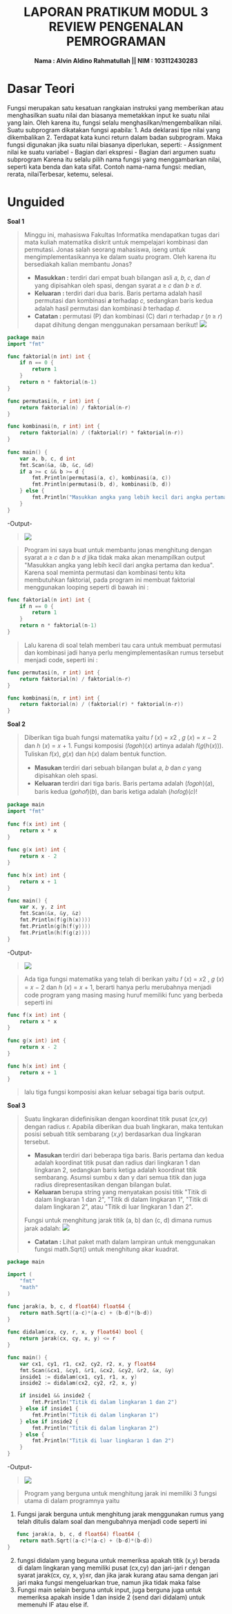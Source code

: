 <h1 align = center > <b>  LAPORAN PRATIKUM  MODUL  3<br>  
REVIEW PENGENALAN PEMROGRAMAN </b></h1><p align = center><b>Nama : Alvin Aldino Rahmatullah || NIM : 103112430283</b></p>

<h1>Dasar Teori</h1>
Fungsi merupakan satu kesatuan rangkaian instruksi yang memberikan atau menghasilkan suatu nilai dan biasanya memetakkan input ke suatu nilai yang lain. Oleh karena itu, fungsi selalu menghasilkan/mengembalikan nilai. Suatu subprogram dikatakan fungsi apabila:
1. Ada deklarasi tipe nilai yang dikembalikan
2. Terdapat kata kunci return dalam badan subprogram. Maka fungsi digunakan jika suatu nilai biasanya diperlukan,
seperti: 
- Assignment nilai ke suatu variabel 
- Bagian dari ekspresi 
- Bagian dari argumen suatu subprogram
Karena itu selalu pilih nama fungsi yang menggambarkan nilai, seperti kata benda dan kata sifat. Contoh nama-nama fungsi: median, rerata, nilaiTerbesar, ketemu, selesai.

<h1>Unguided </h1>

<b>Soal 1 </b>
>Minggu ini, mahasiswa Fakultas Informatika mendapatkan tugas dari mata kuliah matematika diskrit untuk mempelajari kombinasi dan permutasi. Jonas salah seorang mahasiswa, iseng untuk mengimplementasikannya ke dalam suatu program. Oleh karena itu bersediakah kalian membantu Jonas? 
>  - <b>Masukkan :</b> terdiri dari empat buah bilangan asli 𝑎, 𝑏, 𝑐, dan 𝑑 yang dipisahkan oleh spasi, dengan syarat 𝑎 ≥ 𝑐 dan 𝑏 ≥ 𝑑.
>  - <b>Keluaran : </b> terdiri dari dua baris. Baris pertama adalah hasil permutasi dan kombinasi 𝒂 terhadap 𝑐, sedangkan baris kedua adalah hasil permutasi dan kombinasi 𝑏 terhadap 𝑑.
>   - <b>Catatan : </b> permutasi (P) dan kombinasi (C) dari 𝑛 terhadap 𝑟 (𝑛 ≥ 𝑟) dapat dihitung dengan menggunakan persamaan berikut!
>   ![](output/soal1.png)

```go 
package main
import "fmt"

func faktorial(n int) int {
    if n == 0 {
        return 1
    }
    return n * faktorial(n-1)
}

func permutasi(n, r int) int {
    return faktorial(n) / faktorial(n-r)
}

func kombinasi(n, r int) int {
    return faktorial(n) / (faktorial(r) * faktorial(n-r))
}
  
func main() {
    var a, b, c, d int
    fmt.Scan(&a, &b, &c, &d)
    if a >= c && b >= d {
        fmt.Println(permutasi(a, c), kombinasi(a, c))
        fmt.Println(permutasi(b, d), kombinasi(b, d))
    } else {
        fmt.Println("Masukkan angka yang lebih kecil dari angka pertama dan kedua")
    }
}
```

-Output-
> ![](output/output1.png)
 
 >Program ini saya buat untuk membantu jonas menghitung dengan syarat 𝑎 ≥ 𝑐 dan 𝑏 ≥ 𝑑  jika tidak maka akan menampilkan output "Masukkan angka yang lebih kecil dari angka pertama dan kedua".  Karena soal meminta permutasi dan kombinasi tentu kita membutuhkan faktorial, pada program ini membuat faktorial menggunakan looping seperti di bawah ini :
``` go
func faktorial(n int) int {
    if n == 0 {
        return 1
    }
    return n * faktorial(n-1)
}
```
> Lalu karena di soal telah memberi tau cara untuk membuat permutasi dan kombinasi jadi hanya perlu mengimplementasikan rumus tersebut menjadi code, seperti ini :
```go
func permutasi(n, r int) int {
    return faktorial(n) / faktorial(n-r)
}

func kombinasi(n, r int) int {
    return faktorial(n) / (faktorial(r) * faktorial(n-r))
}
```

<b>Soal 2</b>
> Diberikan tiga buah fungsi matematika yaitu 𝑓 (𝑥) = 𝑥2 , 𝑔 (𝑥) = 𝑥 − 2 dan ℎ (𝑥) = 𝑥 + 1. Fungsi komposisi (𝑓𝑜𝑔𝑜ℎ)(𝑥) artinya adalah 𝑓(𝑔(ℎ(𝑥))). Tuliskan 𝑓(𝑥), 𝑔(𝑥) dan ℎ(𝑥) dalam bentuk function. 
> - <b>Masukan </b> terdiri dari sebuah bilangan bulat 𝑎, 𝑏 dan 𝑐 yang dipisahkan oleh spasi. 
> - <b>Keluaran </b> terdiri dari tiga baris. Baris pertama adalah (𝑓𝑜𝑔𝑜ℎ)(𝑎), baris kedua (𝑔𝑜ℎ𝑜𝑓)(𝑏), dan baris ketiga adalah (ℎ𝑜𝑓𝑜𝑔)(𝑐)!

``` go
package main
import "fmt"
  
func f(x int) int {
    return x * x
}
  
func g(x int) int {
    return x - 2
}

func h(x int) int {
    return x + 1
}

func main() {
    var x, y, z int
    fmt.Scan(&x, &y, &z)
    fmt.Println(f(g(h(x))))
    fmt.Println(g(h(f(y))))
    fmt.Println(h(f(g(z))))
}
```

-Output-
>![](output/output2.png)

>Ada tiga fungsi matematika yang telah di berikan yaitu 𝑓 (𝑥) = 𝑥2 , 𝑔 (𝑥) = 𝑥 − 2 dan ℎ (𝑥) = 𝑥 + 1, berarti hanya perlu merubahnya menjadi code program yang masing masing huruf memiliki func yang berbeda seperti ini
``` go
func f(x int) int {
    return x * x
}
  
func g(x int) int {
    return x - 2
}

func h(x int) int {
    return x + 1
}
```
>lalu tiga fungsi komposisi akan keluar sebagai tiga baris output.

<b>Soal 3</b>
> Suatu lingkaran didefinisikan dengan koordinat titik pusat (𝑐𝑥,𝑐𝑦) dengan radius r. Apabila diberikan dua buah lingkaran, maka tentukan posisi sebuah titik sembarang (𝑥,𝑦) berdasarkan dua lingkaran tersebut.
> - <b>Masukan </b> terdiri dari beberapa tiga baris. Baris pertama dan kedua adalah koordinat titik pusat dan radius dari lingkaran 1 dan lingkaran 2, sedangkan baris ketiga adalah koordinat titik sembarang. Asumsi sumbu x dan y dari semua titik dan juga radius direpresentasikan dengan bilangan bulat.
> - <b>Keluaran </b> berupa string yang menyatakan posisi titik "Titik di dalam lingkaran 1 dan 2", "Titik di dalam lingkaran 1", "Titik di dalam lingkaran 2", atau "Titik di luar lingkaran 1 dan 2".
> 
> Fungsi untuk menghitung jarak titik (a, b) dan (c, d) dimana rumus jarak adalah:
> ![](output/soal3.png)
> - <b>Catatan : </b> Lihat paket math dalam lampiran untuk menggunakan fungsi math.Sqrt() untuk menghitung akar kuadrat.

``` go
package main

import (
    "fmt"
    "math"
)

func jarak(a, b, c, d float64) float64 {
    return math.Sqrt((a-c)*(a-c) + (b-d)*(b-d))
}
  
func didalam(cx, cy, r, x, y float64) bool {
    return jarak(cx, cy, x, y) <= r
}

func main() {
    var cx1, cy1, r1, cx2, cy2, r2, x, y float64
    fmt.Scan(&cx1, &cy1, &r1, &cx2, &cy2, &r2, &x, &y)
    inside1 := didalam(cx1, cy1, r1, x, y)
    inside2 := didalam(cx2, cy2, r2, x, y)

    if inside1 && inside2 {
        fmt.Println("Titik di dalam lingkaran 1 dan 2")
    } else if inside1 {
        fmt.Println("Titik di dalam lingkaran 1")
    } else if inside2 {
        fmt.Println("Titik di dalam lingkaran 2")
    } else {
        fmt.Println("Titik di luar lingkaran 1 dan 2")
    }
}
```

-Output-
 >![](output/output3.png)

>Program yang berguna untuk menghitung jarak ini memiliki 3 fungsi utama di dalam programnya yaitu 
1. Fungsi jarak berguna untuk menghitung jarak menggunakan rumus yang telah ditulis dalam soal dan mengubahnya menjadi code seperti ini
```go
   func jarak(a, b, c, d float64) float64 {
    return math.Sqrt((a-c)*(a-c) + (b-d)*(b-d))
}
```
2.  fungsi didalam yang beguna untuk memeriksa apakah titik (x,y) berada di dalam lingkaran yang memiliki pusat (cx,cy) dan jari-jari r dengan syarat jarak(cx, cy, x, y)≤r, dan jika jarak kurang atau sama dengan jari jari maka fungsi mengeluarkan true, namun jika tidak maka false
3. Fungsi main selain berguna untuk input, juga berguna juga untuk memeriksa apakah inside 1 dan inside 2 (send dari didalam) untuk memenuhi IF atau else if.
